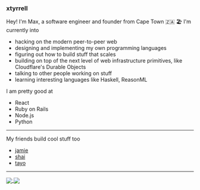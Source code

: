 ### xtyrrell

Hey! I'm Max, a software engineer and founder from Cape Town 🇿🇦 🏖️ I'm currently into

- hacking on the modern peer-to-peer web
- designing and implementing my own programming languages
- figuring out how to build stuff that scales
- building on top of the next level of web infrastructure primitives, like Cloudflare's Durable Objects
- talking to other people working on stuff
- learning interesting languages like Haskell, ReasonML

I am pretty good at

- React
- Ruby on Rails
- Node.js
- Python

<hr />

My friends build cool stuff too

- [jamie](https://github.com/geimaj)
- [shai](https://github.com/shaiunterslak)
- [tayo](https://github.com/its-tayo)

<hr />

<a href="https://github.com/xtyrrell">
  <img align="center" src="https://github-readme-stats.vercel.app/api/?username=xtyrrell&theme=&count_private=true&show_icons=true&hide_title=true" />
</a>
<a href="https://github.com/xtyrrell">
  <img align="center" src="https://github-readme-stats.vercel.app/api/top-langs/?username=xtyrrell&layout=compact&count_private=true&show_icons=true&hide_title=true&hide=html&langs_count=8" />
</a>

<!--

Here are some ideas to get you started:

- 🔭 I’m currently working on ...
- 🌱 I’m currently learning ...
- 👯 I’m looking to collaborate on ...
- 🤔 I’m looking for help with ...
- 💬 Ask me about ...
- 📫 How to reach me: ...
- 😄 Pronouns: ...
- ⚡ Fun fact: ...
-->
